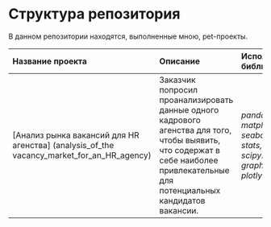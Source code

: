 # Структура репозитория
В данном репозитории находятся, выполненные мною, pet-проекты.

| **Название проекта**                            | **Описание**        | **Используемые библиотеки**     |
|:------------------------------------------------| :-------------------|:--------------------------------|
| [Анализ рынка вакансий для HR агенства] (analysis_of_the vacancy_market_for_an_HR_agency)| Заказчик попросил проанализировать данные одного кадрового агенства для того, чтобы выявить, что содержат в себе наиболее привлекательные для потенциальных кандидатов вакансии. | *pandas, matplotlib.pyplot, seaborn, numpy, stats, scipy.stats, graph_objects, plotly.express, re*|
